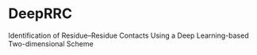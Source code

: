 # DeepRRC
Identification of Residue–Residue Contacts Using a Deep Learning-based Two-dimensional Scheme
